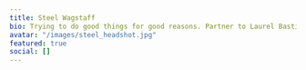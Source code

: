 ```yaml
---
title: Steel Wagstaff
bio: Trying to do good things for good reasons. Partner to Laurel Bastian. Product manager at Pressbooks. Live in Eugene, OR. He/him
avatar: "/images/steel_headshot.jpg"
featured: true
social: []
---
```

